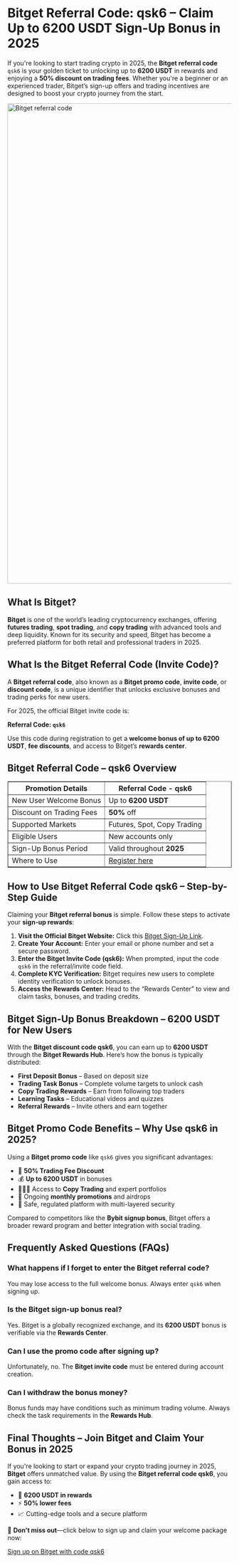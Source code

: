 <h1>Bitget Referral Code: qsk6 – Claim Up to 6200 USDT Sign-Up Bonus in 2025</h1>
</header>
<section>
<p>If you're looking to start trading crypto in 2025, the <strong>Bitget referral code</strong> <code>qsk6</code> is your golden ticket to unlocking up to <strong>6200 USDT</strong> in rewards and enjoying a <strong>50% discount on trading fees</strong>. Whether you're a beginner or an experienced trader, Bitget’s sign-up offers and trading incentives are designed to boost your crypto journey from the start.</p>
<img src="https://images.mirror-media.xyz/publication-images/SbHCdHzkBYv30lb6BB8o8.png" alt="Bitget referral code" width="1080">
</section>
<section>
<h2>What Is Bitget?</h2>
<p><strong>Bitget</strong> is one of the world’s leading cryptocurrency exchanges, offering <strong>futures trading</strong>, <strong>spot trading</strong>, and <strong>copy trading</strong> with advanced tools and deep liquidity. Known for its security and speed, Bitget has become a preferred platform for both retail and professional traders in 2025.</p>
</section>
<section>
<h2>What Is the Bitget Referral Code (Invite Code)?</h2>
<p>A <strong>Bitget referral code</strong>, also known as a <strong>Bitget promo code</strong>, <strong>invite code</strong>, or <strong>discount code</strong>, is a unique identifier that unlocks exclusive bonuses and trading perks for new users.</p>
<p>For 2025, the official Bitget invite code is:</p>
<p><strong>Referral Code: <code>qsk6</code></strong></p>
<p>Use this code during registration to get a <strong>welcome bonus of up to 6200 USDT</strong>, <strong>fee discounts</strong>, and access to Bitget’s <strong>rewards center</strong>.</p>
</section>
<section>
<h2>Bitget Referral Code – qsk6 Overview</h2>
<table border="1">
<tr>
<th>Promotion Details</th>
<th>Referral Code - qsk6</th>
</tr>
<tr>
<td>New User Welcome Bonus</td>
<td>Up to <strong>6200 USDT</strong></td>
</tr>
<tr>
<td>Discount on Trading Fees</td>
<td><strong>50%</strong> off</td>
</tr>
<tr>
<td>Supported Markets</td>
<td>Futures, Spot, Copy Trading</td>
</tr>
<tr>
<td>Eligible Users</td>
<td>New accounts only</td>
</tr>
<tr>
<td>Sign-Up Bonus Period</td>
<td>Valid throughout <strong>2025</strong></td>
</tr>
<tr>
<td>Where to Use</td>
<td><a href="https://partner.bitget.com/bg/LP3S5U">Register here</a></td>
</tr>
</table>
</section>
<section>
<h2>How to Use Bitget Referral Code qsk6 – Step-by-Step Guide</h2>
<p>Claiming your <strong>Bitget referral bonus</strong> is simple. Follow these steps to activate your <strong>sign-up rewards</strong>:</p>
<ol>
<li><strong>Visit the Official Bitget Website:</strong> Click this <a href="https://partner.bitget.com/bg/LP3S5U">Bitget Sign-Up Link</a>.</li>
<li><strong>Create Your Account:</strong> Enter your email or phone number and set a secure password.</li>
<li><strong>Enter the Bitget Invite Code (qsk6):</strong> When prompted, input the code <code>qsk6</code> in the referral/invite code field.</li>
<li><strong>Complete KYC Verification:</strong> Bitget requires new users to complete identity verification to unlock bonuses.</li>
<li><strong>Access the Rewards Center:</strong> Head to the “Rewards Center” to view and claim tasks, bonuses, and trading credits.</li>
</ol>
</section>
<section>
<h2>Bitget Sign-Up Bonus Breakdown – 6200 USDT for New Users</h2>
<p>With the <strong>Bitget discount code qsk6</strong>, you can earn up to <strong>6200 USDT</strong> through the <strong>Bitget Rewards Hub</strong>. Here’s how the bonus is typically distributed:</p>
<ul>
<li><strong>First Deposit Bonus</strong> – Based on deposit size</li>
<li><strong>Trading Task Bonus</strong> – Complete volume targets to unlock cash</li>
<li><strong>Copy Trading Rewards</strong> – Earn from following top traders</li>
<li><strong>Learning Tasks</strong> – Educational videos and quizzes</li>
<li><strong>Referral Rewards</strong> – Invite others and earn together</li>
</ul>
</section>
<section>
<h2>Bitget Promo Code Benefits – Why Use qsk6 in 2025?</h2>
<p>Using a <strong>Bitget promo code</strong> like <code>qsk6</code> gives you significant advantages:</p>
<ul>
<li>🚀 <strong>50% Trading Fee Discount</strong></li>
<li>💰 <strong>Up to 6200 USDT</strong> in bonuses</li>
<li>🧑‍🤝‍🧑 Access to <strong>Copy Trading</strong> and expert portfolios</li>
<li>🎁 Ongoing <strong>monthly promotions</strong> and airdrops</li>
<li>🔐 Safe, regulated platform with multi-layered security</li>
</ul>
<p>Compared to competitors like the <strong>Bybit signup bonus</strong>, Bitget offers a broader reward program and better integration with social trading.</p>
</section>
<section>
<h2>Frequently Asked Questions (FAQs)</h2>
<h3>What happens if I forget to enter the Bitget referral code?</h3>
<p>You may lose access to the full welcome bonus. Always enter <code>qsk6</code> when signing up.</p>
<h3>Is the Bitget sign-up bonus real?</h3>
<p>Yes. Bitget is a globally recognized exchange, and its <strong>6200 USDT</strong> bonus is verifiable via the <strong>Rewards Center</strong>.</p>
<h3>Can I use the promo code after signing up?</h3>
<p>Unfortunately, no. The <strong>Bitget invite code</strong> must be entered during account creation.</p>
<h3>Can I withdraw the bonus money?</h3>
<p>Bonus funds may have conditions such as minimum trading volume. Always check the task requirements in the <strong>Rewards Hub</strong>.</p>
</section>
<section>
<h2>Final Thoughts – Join Bitget and Claim Your Bonus in 2025</h2>
<p>If you're looking to start or expand your crypto trading journey in 2025, <strong>Bitget</strong> offers unmatched value. By using the <strong>Bitget referral code qsk6</strong>, you gain access to:</p>
<ul>
<li>💸 <strong>6200 USDT in rewards</strong></li>
<li>⚡ <strong>50% lower fees</strong></li>
<li>📈 Cutting-edge tools and a secure platform</li>
</ul>
<p>🎯 <strong>Don’t miss out</strong>—click below to sign up and claim your welcome package now:</p>
<p><a href="https://partner.bitget.com/bg/LP3S5U">Sign up on Bitget with code qsk6</a></p>
</section>
</body>
</html>
